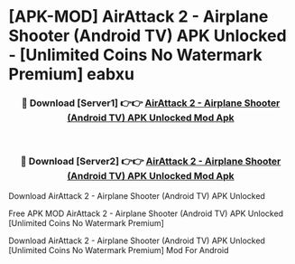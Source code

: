 # [APK-MOD] AirAttack 2 - Airplane Shooter (Android TV) APK Unlocked - [Unlimited Coins No Watermark Premium] eabxu



<div align="center">
<h3>🔴 Download [Server1] 👉👉 <a href="https://momento.my/?title=AirAttack_2_-_Airplane_Shooter_(Android_TV)_APK_Unlocked">AirAttack 2 - Airplane Shooter (Android TV) APK Unlocked Mod Apk</a></h3><br>

<h3>🔴 Download [Server2] 👉👉 <a href="https://momento.my/?title=AirAttack_2_-_Airplane_Shooter_(Android_TV)_APK_Unlocked">AirAttack 2 - Airplane Shooter (Android TV) APK Unlocked Mod Apk</a></h3>
</div>



Download AirAttack 2 - Airplane Shooter (Android TV) APK Unlocked 

Free APK MOD AirAttack 2 - Airplane Shooter (Android TV) APK Unlocked [Unlimited Coins No Watermark Premium]

Download AirAttack 2 - Airplane Shooter (Android TV) APK Unlocked [Unlimited Coins No Watermark Premium] Mod For Android
